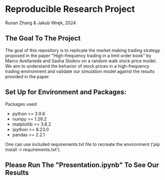 # Reproducible Research Project

Runan Zhang & Jakub Wnęk, 2024

## The Goal To The Project 	

The goal of this repository is to replicate the market making trading strategy proposed in the paper "High-frequency trading in a limit order book" by Marco Avellaneda and Sasha Stoikov on a random walk stock price model. We aim to understand the behavior of stock prices in a high-frequency trading environment and validate our simulation model against the results provided in the paper.

## Set Up for Environment and Packages:

Packages used:
* python >= 3.9.6
* numpy >= 1.26.2
* matplotlib >= 3.8.2
* ipython >= 8.23.0
* pandas >= 2.2.1

One can use included requirements.txt file to recreate the environment ('pip install -r requirements.txt').

## Please Run The "Presentation.ipynb" To See Our Results